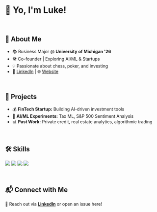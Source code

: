 # 👋 Yo, I'm Luke! 

<br>

## 📌 About Me
- 📚 Business Major @ **University of Michigan '26**
- 🛠️ Co-founder | Exploring AI/ML & Startups
- 💡 Passionate about chess, poker, and investing
- 🔗 [LinkedIn](https://www.linkedin.com/in/zhuluke/) | 🌐 [Website](https://lukezhu.framer.website)

<br>

## 🚀 Projects
- 💰 **FinTech Startup:** Building AI-driven investment tools
- 🤖 **AI/ML Experiments:** Tax ML, S&P 500 Sentiment Analysis
- 📊 **Past Work:** Private credit, real estate analytics, algorithmic trading

<br>

## 🛠️ Skills  
<p align="left">
  <img src="https://img.shields.io/badge/Python-3776AB?style=for-the-badge&logo=python&logoColor=white">
  <img src="https://img.shields.io/badge/JavaScript-F7DF1E?style=for-the-badge&logo=javascript&logoColor=black">
  <img src="https://img.shields.io/badge/React-20232A?style=for-the-badge&logo=react&logoColor=61DAFB">
  <img src="https://img.shields.io/badge/TailwindCSS-38B2AC?style=for-the-badge&logo=tailwind-css&logoColor=white">
</p>

<br>

## 📬 Connect with Me
📧 Reach out via **[LinkedIn](https://www.linkedin.com/in/zhuluke/)** or open an issue here!

<!---
zhuluke1/zhuluke1 is a ✨ special ✨ repository because its `README.md` (this file) appears on your GitHub profile.
You can click the Preview link to take a look at your changes.
--->
